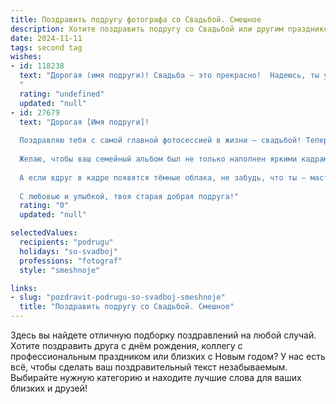 ```yaml
---
title: Поздравить подругу фотографа со Свадьбой. Смешное
description: Хотите поздравить подругу со Свадьбой или другим праздником? Наш ИИ создаст незабываемое поздравление, а вы обязательно выделитесь среди других.  
date: 2024-11-11
tags: second tag
wishes:
- id: 118238
  text: "Дорогая (имя подруги)! Свадьба – это прекрасно!  Надеюсь, ты успела поснимать все самые лучшие моменты, даже если для этого пришлось  убегать от свадебного торта с фотоаппаратом наперевес!  Пусть ваш семейный альбом будет полон ярких, смешных и безумно красивых фотографий, а жизнь – не менее яркой, смешной и безумно счастливой!  Горько! (и немного сладкого для фотографа 😉)
  "
  rating: "undefined"
  updated: "null"
- id: 27679
  text: "Дорогая [Имя подруги]!
  
  Поздравляю тебя с самой главной фотосессией в жизни — свадьбой! Теперь у тебя будет не только талант ловить моменты, но и целая жизнь, полная мгновений любви и счастья!
  
  Желаю, чтобы ваш семейный альбом был не только наполнен яркими кадрами, но и запомнившимися моментами: от страстного \"да\" в ЗАГСе до бесконечных \"куда пропали ключи от машины?\" в твоём новом доме! Пусть каждый день будет как идеальный снимок, в который можно добавить немного корректировок для блеска!
  
  А если вдруг в кадре появятся тёмные облака, не забудь, что ты — мастер обработки! Отретушируй все трудности и живи в ярких цветах, как в лучших фотосессиях.
  
  С любовью и улыбкой, твоя старая добрая подруга!"
  rating: "0"
  updated: "null"

selectedValues:
  recipients: "podrugu"
  holidays: "so-svadboj"
  professions: "fotograf"
  style: "smeshnoje"

links:
- slug: "pozdravit-podrugu-so-svadboj-smeshnoje"
  title: "Поздравить подругу со Свадьбой. Смешное"
---
```


Здесь вы найдете отличную подборку поздравлений на любой случай. 
Хотите поздравить друга с днём рождения, коллегу с профессиональным праздником или близких с Новым годом? У нас есть всё, чтобы сделать ваш поздравительный текст незабываемым. Выбирайте нужную категорию и находите лучшие слова для ваших близких и друзей!

